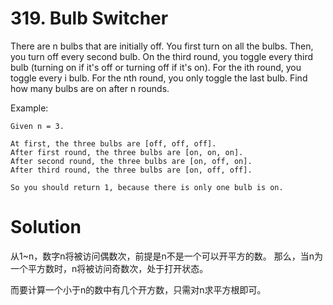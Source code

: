 # 319. Bulb Switcher

There are n bulbs that are initially off. You first turn on all the bulbs. Then, you turn off every second bulb. On the third round, you toggle every third bulb (turning on if it's off or turning off if it's on). For the ith round, you toggle every i bulb. For the nth round, you only toggle the last bulb. Find how many bulbs are on after n rounds.

Example:

	Given n = 3. 

	At first, the three bulbs are [off, off, off].
	After first round, the three bulbs are [on, on, on].
	After second round, the three bulbs are [on, off, on].
	After third round, the three bulbs are [on, off, off]. 

	So you should return 1, because there is only one bulb is on.

# Solution

从1~n，数字n将被访问偶数次，前提是n不是一个可以开平方的数。
那么，当n为一个平方数时，n将被访问奇数次，处于打开状态。

而要计算一个小于n的数中有几个开方数，只需对n求平方根即可。